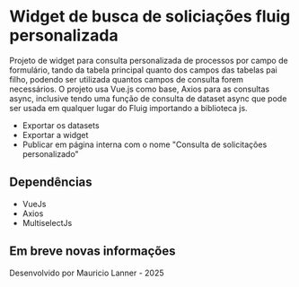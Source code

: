 # Widget de busca de soliciações fluig personalizada
Projeto de widget para consulta personalizada de processos por campo de formulário, tando da tabela principal quanto dos campos das tabelas pai filho, podendo ser utilizada quantos campos de consulta forem necessários. O projeto usa Vue.js como base, Axios para as consultas async, inclusive tendo uma função de consulta de dataset async que pode ser usada em qualquer lugar do Fluig importando a biblioteca js.

- Exportar os datasets
- Exportar a widget
- Publicar em página interna com o nome "Consulta de solicitações personalizado"

## Dependências
- VueJs
- Axios
- MultiselectJs

## Em breve novas informações

Desenvolvido por Mauricio Lanner - 2025
